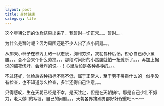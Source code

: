 ```yaml
---
layout: post
title: 身体健康 
category: life
---
```


这个星期公司的体检结果出来了，我暂时一切正常。。。暂时。。。

为什么是暂时呢？因为周围还是不少人出了点小问题。。。

从那天小林子在校内上的一状态说，胸椎劳损，我就各种后怕，担心自己的小蛮腰。。。会不会来个什么劳损。。。那段时间哥的小蛮腰就怕一扭就断了。。。再加上据说的熬夜伤肝，会爆炸的说- -！心里后怕是各种各种的。。。

不过还好，体检后各种指标不高不低，属于正常人，至于劳不劳损什么的，似乎没有检查，也不知道怎么检查，多半还得自己注意。。。

只得感叹，生在天朝已经是不幸，是天注定，但是在天朝搞it，那是自己少壮不努力，老大做it的写照，自己的问题。。。天朝各界挨踢男都好好保重吧～～～

